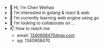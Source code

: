 - 👋 Hi, I’m Chen Weihao
- 👀 I’m interested in golang & react & web
- 🌱 I’m currently learning web engine using go
- 💞️ I’m looking to collaborate on ...
- 📫 How to reach me 
  - email: 1340908470@qq.com
  - qq: 1340908470

<!---
1340908470/1340908470 is a ✨ special ✨ repository because its `README.md` (this file) appears on your GitHub profile.
You can click the Preview link to take a look at your changes.
--->

